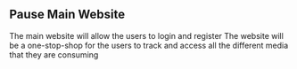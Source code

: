 ## Pause Main Website
The main website will allow the users to login and register
The website will be a one-stop-shop for the users to track and access all the different media that they are consuming